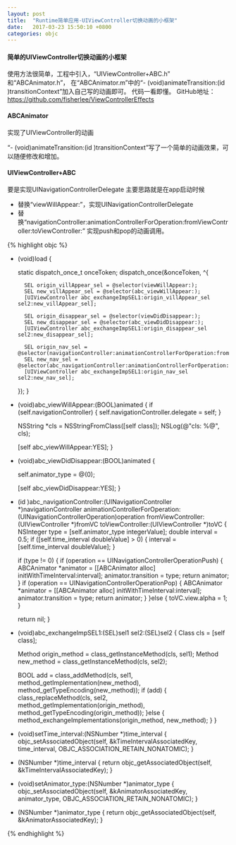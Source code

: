 ```yaml
---
layout: post
title:  "Runtime简单应用-UIViewController切换动画的小框架"
date:   2017-03-23 15:50:10 +0800
categories: objc
---
```


#### 简单的UIViewController切换动画的小框架

使用方法很简单，工程中引入，“UIViewController+ABC.h” 和“ABCAnimator.h”，
在“ABCAnimator.m”中的“- (void)animateTransition:(id <UIViewControllerContextTransitioning>)transitionContext”加入自己写的动画即可。
代码一看即懂。
GitHub地址：https://github.com/fisherlee/ViewControllerEffects

#### ABCAnimator

实现了UIViewController的动画

“- (void)animateTransition:(id <UIViewControllerContextTransitioning>)transitionContext”写了一个简单的动画效果，可以随便修改和增加。

#### UIViewController+ABC

要是实现UINavigationControllerDelegate
主要思路就是在app启动时候
- 替换“viewWillAppear:”，实现UINavigationControllerDelegate
- 替换“navigationController:animationControllerForOperation:fromViewController:toViewController:” 实现push和pop的动画调用。

{% highlight objc %}

+ (void)load {

    static dispatch_once_t onceToken;
    dispatch_once(&onceToken, ^{

        SEL origin_villAppear_sel = @selector(viewWillAppear:);
        SEL new_villAppear_sel = @selector(abc_viewWillAppear:);
        [UIViewController abc_exchangeImpSEL1:origin_villAppear_sel sel2:new_villAppear_sel];

        SEL origin_disappear_sel = @selector(viewDidDisappear:);
        SEL new_disappear_sel = @selector(abc_viewDidDisappear:);
        [UIViewController abc_exchangeImpSEL1:origin_disappear_sel sel2:new_disappear_sel];

        SEL origin_nav_sel = @selector(navigationController:animationControllerForOperation:fromViewController:toViewController:);
        SEL new_nav_sel = @selector(abc_navigationController:animationControllerForOperation:fromViewController:toViewController:);
        [UIViewController abc_exchangeImpSEL1:origin_nav_sel sel2:new_nav_sel];
    });
}

- (void)abc_viewWillAppear:(BOOL)animated {
    if (self.navigationController) {
        self.navigationController.delegate = self;
    }

    NSString *cls = NSStringFromClass([self class]);
    NSLog(@"cls: %@", cls);

    [self abc_viewWillAppear:YES];
}

- (void)abc_viewDidDisappear:(BOOL)animated {

    self.animator_type = @(0);

    [self abc_viewDidDisappear:YES];
}

- (id <UIViewControllerAnimatedTransitioning>)abc_navigationController:(UINavigationController *)navigationController
                                            animationControllerForOperation:(UINavigationControllerOperation)operation
                                                         fromViewController:(UIViewController *)fromVC
                                                           toViewController:(UIViewController *)toVC {
    NSInteger type = [self.animator_type integerValue];
    double interval = 0.5;
    if ([self.time_interval doubleValue] > 0) {
        interval = [self.time_interval doubleValue];
    }

    if (type != 0) {
        if (operation == UINavigationControllerOperationPush) {
            ABCAnimator *animator = [[ABCAnimator alloc] initWithTimeInterval:interval];
            animator.transition = type;
            return animator;
        }
        if (operation == UINavigationControllerOperationPop) {
            ABCAnimator *animator = [[ABCAnimator alloc] initWithTimeInterval:interval];
            animator.transition = type;
            return animator;
        }
    }else {
        toVC.view.alpha = 1;
    }

    return nil;
}

+ (void)abc_exchangeImpSEL1:(SEL)sel1 sel2:(SEL)sel2 {
    Class cls = [self class];

    Method origin_method = class_getInstanceMethod(cls, sel1);
    Method new_method = class_getInstanceMethod(cls, sel2);

    BOOL add = class_addMethod(cls, sel1, method_getImplementation(new_method), method_getTypeEncoding(new_method));
    if (add) {
        class_replaceMethod(cls, sel2, method_getImplementation(origin_method), method_getTypeEncoding(origin_method));
    }else {
        method_exchangeImplementations(origin_method, new_method);
    }
}

- (void)setTime_interval:(NSNumber *)time_interval {
    objc_setAssociatedObject(self, &kTimeIntervalAssociatedKey, time_interval, OBJC_ASSOCIATION_RETAIN_NONATOMIC);
}

- (NSNumber *)time_interval {
    return objc_getAssociatedObject(self, &kTimeIntervalAssociatedKey);
}

- (void)setAnimator_type:(NSNumber *)animator_type {
    objc_setAssociatedObject(self, &kAnimatorAssociatedKey, animator_type, OBJC_ASSOCIATION_RETAIN_NONATOMIC);
}

- (NSNumber *)animator_type {
    return objc_getAssociatedObject(self, &kAnimatorAssociatedKey);
}

{% endhighlight %}

